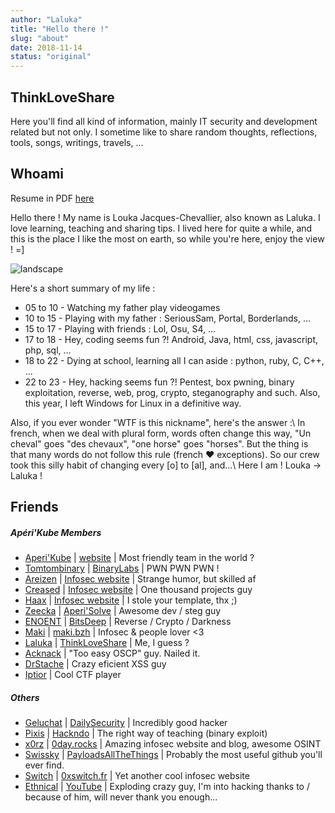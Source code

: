 ```yaml
---
author: "Laluka"
title: "Hello there !"
slug: "about"
date: 2018-11-14
status: "original"
---
```


## ThinkLoveShare

Here you'll find all kind of information, mainly IT security and development related but not only. I sometime like to share random thoughts, reflections, tools, songs, writings, travels, ...

## Whoami

Resume in PDF [here](/about/CV_Louka_JC_EN.pdf)

Hello there ! My name is Louka Jacques-Chevallier, also known as Laluka. I love learning,
teaching and sharing tips. I lived here for quite a while, and this is the place I like the most on earth, so while you're here, enjoy the view ! =]

![landscape](/about/landscape.jpg)

Here's a short summary of my life :

-   05 to 10 - Watching my father play videogames
-   10 to 15 - Playing with my father : SeriousSam, Portal, Borderlands, ...
-   15 to 17 - Playing with friends : Lol, Osu, S4, ...
-   17 to 18 - Hey, coding seems fun ?! Android, Java, html, css, javascript, php, sql, ...
-   18 to 22 - Dying at school, learning all I can aside :  python, ruby, C, C++, ...
-   22 to 23 - Hey, hacking seems fun ?! Pentest, box pwning, binary exploitation, reverse, web, prog, crypto, steganography and such. Also, this year, I left Windows for Linux in a definitive way.

Also, if you ever wonder "WTF is this nickname", here's the answer :\\
In french, when we deal with plural form, words often change this way,
"Un cheval" goes "des chevaux", "one horse" goes "horses".
But the thing is that many words do not follow this rule (french ❤ exceptions).
So our crew took this silly habit of changing every [o] to [al], and...\\
Here I am ! Louka -> Laluka !


## Friends

##### Apéri'Kube Members

-   [Aperi'Kube](https://twitter.com/AperiKube) \| [website](http://www.aperikube.fr/) | Most friendly team in the world ?
-   [Tomtombinary](https://twitter.com/tomtombinary) \| [BinaryLabs](http://tomtombinary.xyz/) | PWN PWN PWN !
-   [Areizen](https://twitter.com/RomainKraft) \| [Infosec website](https://www.areizen.fr/) | Strange humor, but skilled af
-   [Creased](https://twitter.com/Creased_) \| [Infosec website](https://www.bmoine.fr) | One thousand projects guy
-   [Haax](https://twitter.com/Haaxmax) \| [Infosec website](https://haax.fr/) | I stole your template, thx ;)
-   [Zeecka](https://twitter.com/Zeecka_) \| [Aperi'Solve](https://www.aperisolve.fr/) | Awesome dev / steg guy
-   [ENOENT](https://twitter.com/ENOENT_) \| [BitsDeep](https://bitsdeep.com/) | Reverse / Crypto / Darkness
-   [Maki](https://twitter.com/AlanMarrec1) \|  [maki.bzh](https://maki.bzh/) | Infosec & people lover <3
-   [Laluka](https://twitter.com/TheLaluka) \|  [ThinkLoveShare](https://thinkloveshare.github.io) | Me, I guess ?
-   [Acknack](https://twitter.com/_ACKNAK_) | "Too easy OSCP" guy. Nailed it.
-   [DrStache](https://twitter.com/DrStache_) | Crazy eficient XSS guy
-   [Iptior](https://twitter.com/ErwanFily) | Cool CTF player

##### Others

-   [Geluchat](https://twitter.com/Geluchat) \| [DailySecurity](https://www.dailysecurity.fr/) | Incredibly good hacker
-   [Pixis](https://twitter.com/HackAndDo) \| [Hackndo](https://beta.hackndo.com/) | The right way of teaching (binary exploit)
-   [x0rz](https://twitter.com/x0rz) \| [0day.rocks](https://0day.rocks/) | Amazing infosec website and blog, awesome OSINT
-   [Swissky](https://twitter.com/pentest_swissky) \| [PayloadsAllTheThings](https://github.com/swisskyrepo/PayloadsAllTheThings) | Probably the most useful github you'll ever find.
-   [Switch](https://twitter.com/swuitch) \| [0xswitch.fr](https://0xswitch.fr) | Yet another cool infosec website
-   [Ethnical](https://twitter.com/EthnicalInfo) \| [YouTube](https://www.youtube.com/user/EthnicalNightamre) | Exploding crazy guy, I'm into hacking thanks to / because of him, will never thank you enough...
